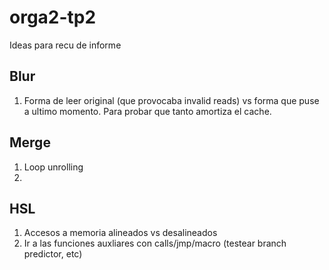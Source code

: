 # orga2-tp2

Ideas para recu de informe

Blur
----
1. Forma de leer original (que provocaba invalid reads) vs forma que puse a ultimo momento. Para probar que tanto amortiza el cache.

Merge
-----
1. Loop unrolling
2. 

HSL
---
1. Accesos a memoria alineados vs desalineados
2. Ir a las funciones auxliares con calls/jmp/macro (testear branch predictor, etc)



